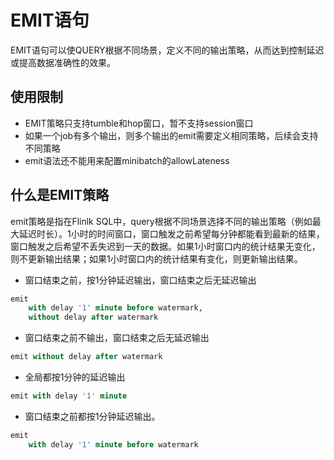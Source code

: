 # EMIT语句

EMIT语句可以使QUERY根据不同场景，定义不同的输出策略，从而达到控制延迟或提高数据准确性的效果。



## 使用限制

* EMIT策略只支持tumble和hop窗口，暂不支持session窗口
* 如果一个job有多个输出，则多个输出的emit需要定义相同策略，后续会支持不同策略
* emit语法还不能用来配置minibatch的allowLateness



## 什么是EMIT策略

emit策略是指在Flinlk SQL中，query根据不同场景选择不同的输出策略（例如最大延迟时长）。1小时的时间窗口，窗口触发之前希望每分钟都能看到最新的结果，窗口触发之后希望不丢失迟到一天的数据。如果1小时窗口内的统计结果无变化，则不更新输出结果；如果1小时窗口内的统计结果有变化，则更新输出结果。

* 窗口结束之前，按1分钟延迟输出，窗口结束之后无延迟输出

```sql
emit
	with delay '1' minute before watermark,
	without delay after watermark
```

* 窗口结束之前不输出，窗口结束之后无延迟输出

```sql
emit without delay after watermark
```

* 全局都按1分钟的延迟输出

```sql
emit with delay '1' minute
```

* 窗口结束之前都按1分钟延迟输出。

```sql
emit
	with delay '1' minute before watermark
```



























